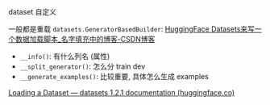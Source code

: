 dataset 自定义

一般都是重载 `datasets.GeneratorBasedBuilder`: [HuggingFace Datasets来写一个数据加载脚本_名字填充中的博客-CSDN博客](https://blog.csdn.net/qq_42388742/article/details/114293746)

- `__info()`: 有什么列名 (属性)
- `__split_generator()`: 怎么分 train dev
- `__generate_examples()`: 比较重要, 具体怎么生成 examples

[Loading a Dataset — datasets 1.2.1 documentation (huggingface.co)](https://huggingface.co/docs/datasets/v1.2.1/loading_datasets.html)
